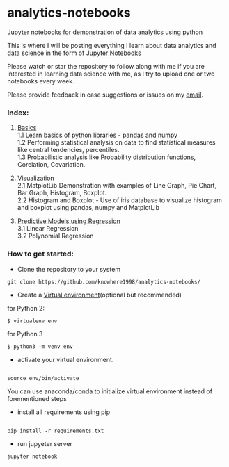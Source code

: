 # analytics-notebooks
Jupyter notebooks for demonstration of data analytics using python

This is where I will be posting everything I learn about data analytics and data science in the form of [Jupyter Notebooks](https://ipython.org/notebook.html)

Please watch or star the repository to follow along with me if you are interested in learning data science with me, as I try to upload one or two notebooks every week.

Please provide feedback in case suggestions or issues on my [email](mailto:darekar.amey@gmail.com).

### Index:

1. [Basics](https://github.com/knowhere1998/analytics-notebooks/tree/master/1%20-%20basics)  
	1.1 Learn basics of python libraries - pandas and numpy  
	1.2 Performing statistical analysis on data to find statistical measures like central tendencies, percentiles.  
	1.3 Probabilistic analysis like Probability distribution functions, Corelation, Covariation.  

2. [Visualization](https://github.com/knowhere1998/analytics-notebooks/tree/master/2%20-%20visualizations)  
	2.1 MatplotLib Demonstration with examples of Line Graph, Pie Chart, Bar Graph, Histogram, Boxplot.  
	2.2 Histogram and Boxplot - Use of iris database to visualize histogram and boxplot using pandas, numpy and MatplotLib  

3. [Predictive Models using Regression](https://github.com/knowhere1998/analytics-notebooks/tree/master/3%20-%20regression)  
	3.1 Linear Regression  
	3.2 Polynomial Regression  

### How to get started:

- Clone the repository to your system

```
git clone https://github.com/knowhere1998/analytics-notebooks/

```

- Create a [Virtual environment](https://realpython.com/python-virtual-environments-a-primer/)(optional but recommended)


for Python 2:
```
$ virtualenv env
```
for Python 3

```
$ python3 -m venv env

```

- activate your virtual environment.

```

source env/bin/activate

```

You can use anaconda/conda to initialize virtual environment instead of forementioned steps  


- install all requirements using pip

```

pip install -r requirements.txt

```

- run jupyeter server

```
jupyter notebook

```
